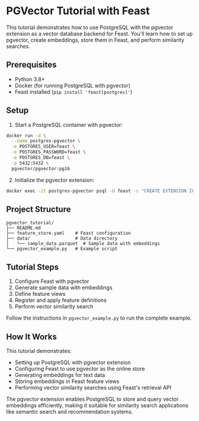 # PGVector Tutorial with Feast

This tutorial demonstrates how to use PostgreSQL with the pgvector extension as a vector database backend for Feast. You'll learn how to set up pgvector, create embeddings, store them in Feast, and perform similarity searches.

## Prerequisites

- Python 3.8+
- Docker (for running PostgreSQL with pgvector)
- Feast installed (`pip install 'feast[postgres]'`)

## Setup

1. Start a PostgreSQL container with pgvector:

```bash
docker run -d \
  --name postgres-pgvector \
  -e POSTGRES_USER=feast \
  -e POSTGRES_PASSWORD=feast \
  -e POSTGRES_DB=feast \
  -p 5432:5432 \
  pgvector/pgvector:pg16
```

2. Initialize the pgvector extension:

```bash
docker exec -it postgres-pgvector psql -U feast -c "CREATE EXTENSION IF NOT EXISTS vector;"
```

## Project Structure

```
pgvector_tutorial/
├── README.md
├── feature_store.yaml    # Feast configuration
├── data/                 # Data directory
│   └── sample_data.parquet  # Sample data with embeddings
└── pgvector_example.py   # Example script
```

## Tutorial Steps

1. Configure Feast with pgvector
2. Generate sample data with embeddings
3. Define feature views
4. Register and apply feature definitions
5. Perform vector similarity search

Follow the instructions in `pgvector_example.py` to run the complete example.

## How It Works

This tutorial demonstrates:

- Setting up PostgreSQL with pgvector extension
- Configuring Feast to use pgvector as the online store
- Generating embeddings for text data
- Storing embeddings in Feast feature views
- Performing vector similarity searches using Feast's retrieval API

The pgvector extension enables PostgreSQL to store and query vector embeddings efficiently, making it suitable for similarity search applications like semantic search and recommendation systems.